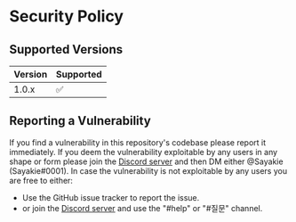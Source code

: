 # Security Policy

## Supported Versions

| Version | Supported          |
| ------- | ------------------ |
| 1.0.x   | :white_check_mark: |

## Reporting a Vulnerability

If you find a vulnerability in this repository's codebase please report it immediately.
If you deem the vulnerability exploitable by any users in any shape or form please join the [Discord server] and then DM either @Sayakie (Sayakie#0001).
In case the vulnerability is not exploitable by any users you are free to either:

- Use the GitHub issue tracker to report the issue.
- or join the [Discord server] and use the "#help" or "#질문" channel.

<!-- Link Dump --->

[discord server]: https://discord.gg/PZFErxEhKp

